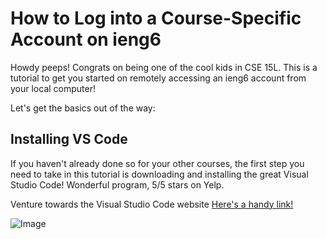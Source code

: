 # How to Log into a Course-Specific Account on ieng6
Howdy peeps! Congrats on being one of the cool kids in CSE 15L. This is a tutorial to get you started on remotely accessing an ieng6 account from your local computer! 

Let's get the basics out of the way:
## Installing VS Code
If you haven't already done so for your other courses, the first step you need to take in this tutorial is downloading and installing the great Visual Studio Code! Wonderful program, 5/5 stars on Yelp. 

Venture towards the Visual Studio Code website [Here's a handy link!](https://code.visualstudio.com/)

![Image](https://user-images.githubusercontent.com/86495731/162328865-29df3239-bc5e-433c-a4e4-619f3b979509.png)
